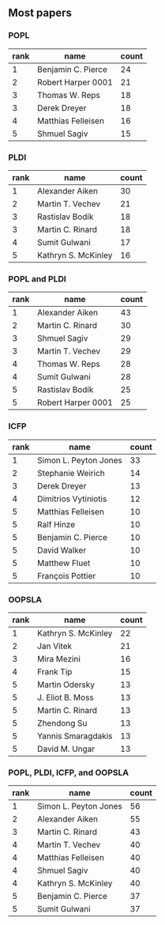 ## Most papers

### POPL

rank  |  name | count 
------|--------------------|-------
1 | Benjamin C. Pierce |24
2 | Robert Harper 0001 |21
3 | Thomas W. Reps |18
3 | Derek Dreyer   |18
4 | Matthias Felleisen |16
5 | Shmuel Sagiv   |15

### PLDI

 rank |  name   | count 
------|---------------------|-------
1 | Alexander Aiken |30
2 | Martin T. Vechev|21
3 | Rastislav Bodík |18
3 | Martin C. Rinard|18
4 | Sumit Gulwani   |17
5 | Kathryn S. McKinley |16

### POPL and PLDI

 rank |  name  | count 
------|--------------------|-------
1 | Alexander Aiken|43
2 | Martin C. Rinard   |30
3 | Shmuel Sagiv   |29
3 | Martin T. Vechev   |29
4 | Thomas W. Reps |28
4 | Sumit Gulwani  |28
5 | Rastislav Bodík|25
5 | Robert Harper 0001 |25

### ICFP

 rank |   name| count 
------|-----------------------|-------
1 | Simon L. Peyton Jones |33
2 | Stephanie Weirich |14
3 | Derek Dreyer  |13
4 | Dimitrios Vytiniotis  |12
5 | Matthias Felleisen|10
5 | Ralf Hinze|10
5 | Benjamin C. Pierce|10
5 | David Walker  |10
5 | Matthew Fluet |10
5 | François Pottier  |10

### OOPSLA

 rank |  name   | count 
------|---------------------|-------
1 | Kathryn S. McKinley |22
2 | Jan Vitek   |21
3 | Mira Mezini |16
4 | Frank Tip   |15
5 | Martin Odersky  |13
5 | J. Eliot B. Moss|13
5 | Martin C. Rinard|13
5 | Zhendong Su |13
5 | Yannis Smaragdakis  |13
5 | David M. Ungar  |13

### POPL, PLDI, ICFP, and OOPSLA

 rank |   name| count 
------|-----------------------|-------
1 | Simon L. Peyton Jones |56
2 | Alexander Aiken   |55
3 | Martin C. Rinard  |43
4 | Martin T. Vechev  |40
4 | Matthias Felleisen|40
4 | Shmuel Sagiv  |40
4 | Kathryn S. McKinley   |40
5 | Benjamin C. Pierce|37
5 | Sumit Gulwani |37
